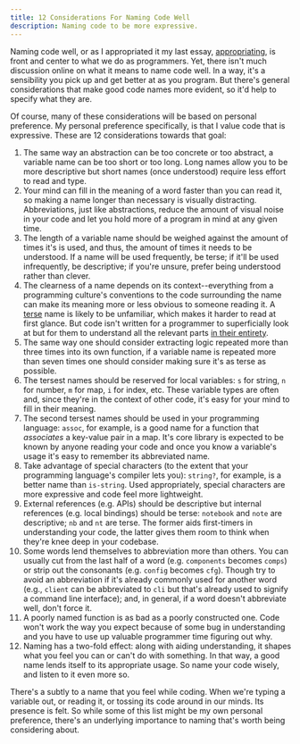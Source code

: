 ```yaml
---
title: 12 Considerations For Naming Code Well
description: Naming code to be more expressive.
---
```


Naming code well, or as I appropriated it my last essay, [appropriating](/appropriating), is front and center to what we do as programmers. Yet, there isn't much discussion online on what it means to name code well. In a way, it's a sensibility you pick up and get better at as you program. But there's general considerations that make good code names more evident, so it'd help to specify what they are. 

Of course, many of these considerations will be based on personal preference. My personal preference specifically, is that I value code that is expressive. These are 12 considerations towards that goal: 

1. The same way an abstraction can be too concrete or too abstract, a variable name can be too short or too long. Long names allow you to be more descriptive but short names (once understood) require less effort to read and type.
2. Your mind can fill in the meaning of a word faster than you can read it, so making a name longer than necessary is visually distracting. Abbreviations, just like abstractions, reduce the amount of visual noise in your code and let you hold more of a program in mind at any given time.
3. The length of a variable name should be weighed against the amount of times it's is used, and thus, the amount of times it needs to be understood. If a name will be used frequently, be terse; if it'll be used infrequently, be descriptive; if you're unsure, prefer being understood rather than clever. 
4. The clearness of a name depends on its context--everything from a programming culture's conventions to the code surrounding the name can make its meaning more or less obvious to someone reading it. A [terse](/lisp-terse) name is likely to be unfamiliar, which makes it harder to read at first glance. But code isn't written for a programmer to superficially look at but for them to understand all the relevant parts [in their entirety](http://www.paulgraham.com/power.html).
5. The same way one should consider extracting logic repeated more than three times into its own function, if a variable name is repeated more than seven times one should consider making sure it's as terse as possible.
6. The tersest names should be reserved for local variables: `s` for string, `n` for number, `m` for map, `i` for index, etc.  These variable types are often and, since they're in the context of other code, it's easy for your mind to fill in their meaning.
7.  The second tersest names should be used in your programming language: `assoc`, for example, is a good name for a function that *associates* a key-value pair in a map. It's core library is expected to be known by anyone reading your code and once you know a variable's usage it's easy to remember its abbreviated name.
8.  Take advantage of special characters (to the extent that your programming language's compiler lets you): `string?`, for example, is a better name than `is-string`. Used appropriately, special characters are more expressive and code feel more lightweight.
9.  External references (e.g. APIs) should be descriptive but internal references (e.g. local bindings) should be terse: `notebook` and `note` are descriptive; `nb` and `nt` are terse. The former aids first-timers in understanding your code, the latter gives them room to think when they're knee deep in your codebase.
10. Some words lend themselves to abbreviation more than others. You can usually cut from the last half of a word (e.g. `components` becomes `comps`) or strip out the consonants (e.g. `config` becomes `cfg`). Though try to avoid an abbreviation if it's already commonly used for another word (e.g., `client` can be abbreviated to `cli` but that's already used to signify a command line interface); and, in general, if a word doesn't abbreviate well, don't force it.
11. A poorly named function is as bad as a poorly constructed one. Code won't work the way you expect because of some bug in understanding and you have to use up valuable programmer time figuring out why. 
12. Naming has a two-fold effect: along with aiding understanding, it shapes what you feel you can or can't do with something.  In that way, a good name lends itself to its appropriate usage. So name your code wisely, and listen to it even more so.

There's a subtly to a name that you feel while coding. When we're typing a variable out, or reading it, or tossing its code around in our minds. Its presence is felt. So while some of this list might be my own personal preference, there's an underlying importance to naming that's worth being considering about.
